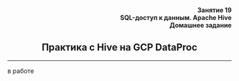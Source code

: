 <div align="right"><h4>Занятие 19</br>SQL-доступ к данным. Apache Hive</br>
Домашнее задание</h4></div>

<div align="center"><h2>Практика с Hive на GCP DataProc</h2></div>

***

в работе
